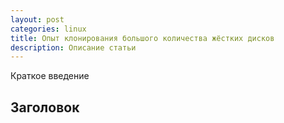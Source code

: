 ```yaml
---
layout: post
categories: linux
title: Опыт клонирования большого количества жёстких дисков
description: Описание статьи
---
```


Краткое введение

## Заголовок
